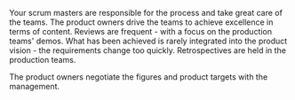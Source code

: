 Your scrum masters are responsible for the process and take great care of the teams. The product owners drive the teams to achieve excellence in terms of content. Reviews are frequent - with a focus on the production teams' demos. What has been achieved is rarely integrated into the product vision - the requirements change too quickly. Retrospectives are held in the production teams.

The product owners negotiate the figures and product targets with the management.
